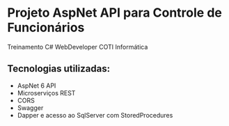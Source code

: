 # Projeto AspNet API para Controle de Funcionários
Treinamento C# WebDeveloper COTI Informática

## Tecnologias utilizadas:

* AspNet 6 API
* Microserviços REST
* CORS
* Swagger
* Dapper e acesso ao SqlServer com StoredProcedures
